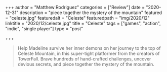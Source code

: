 +++
author = "Matthew Rodriguez"
categories = ["Review"]
date = "2020-12-31"
description = "piece together the mystery of the mountain"
featured = "celeste.jpg"
featuredalt = "Celeste"
featuredpath = "img/2020/12"
linktitle = "2020/12/celeste.jpg"
title = "Celeste"
tags = ["games", "action", "indie", "single player"]
type = "post"

+++

> Help Madeline survive her inner demons on her journey to the top of Celeste Mountain, in this super-tight platformer from the creators of TowerFall. Brave hundreds of hand-crafted challenges, uncover devious secrets, and piece together the mystery of the mountain.
